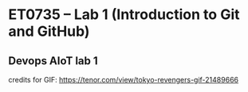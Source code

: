 # ET0735 – Lab 1 (Introduction to Git and GitHub)
## Devops AIoT lab 1
credits for GIF: https://tenor.com/view/tokyo-revengers-gif-21489666
